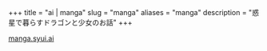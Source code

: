 +++
title = "ai | manga"
slug = "manga"
aliases = "manga"
description = "惑星で暮らすドラゴンと少女のお話"
+++

[manga.syui.ai](https://manga.syui.ai)

<link href=/manga/app.css rel=preload as=style>
<link href=/manga/app.js rel=preload as=script>
<link href=/manga/chunk-vendors.css rel=preload as=style>
<link href=/manga/chunk-vendors.js rel=preload as=script>
<link href=/manga/chunk-vendors.css rel=stylesheet>
<link href=/manga/app.css rel=stylesheet>
<div id=app></div>
<script src=/manga/chunk-vendors.js></script>
<script src=/manga/app.js></script>

